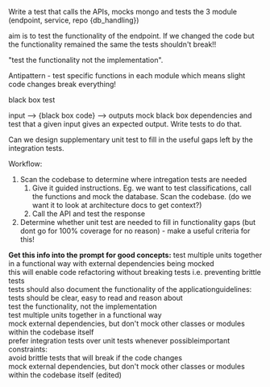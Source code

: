 Write a test that calls the APIs, mocks mongo and tests the 3 module (endpoint, service, repo {db_handling})

aim is to test the functionality of the endpoint. If we changed the code but the functionality remained the same the tests shouldn't break!!

"test the functionality not the implementation".

Antipattern - test specific functions in each module which means slight code changes break everything! 

black box test

input --> {black box code} --> outputs
mock black box dependencies and test that a given input gives an expected output. Write tests to do that.

Can we design supplementary unit test to fill in the useful gaps left by the integration tests.


Workflow:
1. Scan the codebase to determine where intregation tests are needed
	1. Give it guided instructions. Eg. we want to test classifications, call the functions and mock the database. Scan the codebase. (do we want it to look at architecture docs to get context?)
	2. Call the API and test the response
2. Determine whether unit test are needed to fill in functionality gaps (but dont go for 100% coverage for no reason) - make a useful criteria for this!


**Get this info into the prompt for good concepts:**
test multiple units together in a functional way with external dependencies being mocked  
this will enable code refactoring without breaking tests i.e. preventing brittle tests  
tests should also document the functionality of the applicationguidelines:  
tests should be clear, easy to read and reason about  
test the functionality, not the implementation  
test multiple units together in a functional way  
mock external dependencies, but don't mock other classes or modules within the codebase itself  
prefer integration tests over unit tests whenever possibleimportant constraints:  
avoid brittle tests that will break if the code changes  
mock external dependencies, but don't mock other classes or modules within the codebase itself (edited)